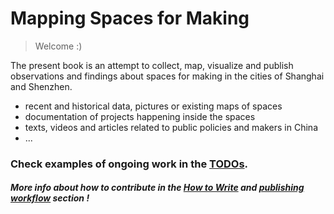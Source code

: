 # Mapping Spaces for Making

> Welcome :)

The present book is an attempt to collect, map, visualize and publish observations and findings about spaces for making in the cities of Shanghai and Shenzhen.

* recent and historical data, pictures or existing maps of spaces
* documentation of projects happening inside the spaces
* texts, videos and articles related to public policies and makers in China
* ...

### Check examples of ongoing work in the [TODOs](todos.md).

##### More info about how to contribute in the [How to Write](/book/howto/write.md) and [publishing workflow](/book/howto/publish.md) section  !
